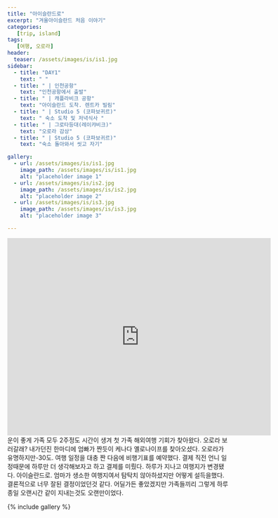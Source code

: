 ```yaml
---
title: "아이슬란드로"
excerpt: "겨울아이슬란드 처음 이야기"
categories:
   [trip, island]
tags:
   [여행, 오로라]
header:
  teaser: /assets/images/is/is1.jpg
sidebar:
  - title: "DAY1"
    text: " "
  - title: " | 인천공항"
    text: "인천공항에서 출발"
  - title: " | 캐플라비크 공항"
    text: "아이슬란드 도착. 렌트카 빌림"
  - title: " | Studio 5 (코파보귀르)"
    text: " 숙소 도착 및 저녁식사 "
  - title: " | 그로타등대(레이캬비크)"
    text: "오로라 감상"
  - title: " | Studio 5 (코파보귀르)"
    text: "숙소 돌아와서 씻고 자기"

gallery:
  - url: /assets/images/is/is1.jpg
    image_path: /assets/images/is/is1.jpg
    alt: "placeholder image 1"
  - url: /assets/images/is/is2.jpg
    image_path: /assets/images/is/is2.jpg
    alt: "placeholder image 2"
  - url: /assets/images/is/is3.jpg
    image_path: /assets/images/is/is3.jpg
    alt: "placeholder image 3"

---
```

<iframe src="https://www.google.com/maps/embed?pb=!1m28!1m12!1m3!1d46072479.00833075!2d17.133995610168032!3d45.18626719080648!2m3!1f0!2f0!3f0!3m2!1i1024!2i768!4f13.1!4m13!3e4!4m5!1s0x357b9a833a5efa59%3A0x8d4ba096cb5cbed4!2z7J247LKc6rSR7Jet7IucIOykkeq1rCDqs7Xtla3roZwg7J247LKc6rWt7KCc6rO17ZWtIChJQ04p!3m2!1d37.4601908!2d126.44069569999999!4m5!1s0x4929fdfce2ab799f%3A0x27f88d0a15c328cd!2z7LyA7ZSM652867mE7YGsIOq1reygnOqzte2VrSAoS0VGKSBLZWZsYXbDrWt1cmZsdWd2w7ZsbHVyLCBLZWZsYXbDrWssIOyVhOydtOyKrOuegOuTnA!3m2!1d63.9786029!2d-22.635036!5e0!3m2!1sko!2skr!4v1556868025804!5m2!1sko!2skr" width="600" height="450" frameborder="0" style="border:0" allowfullscreen></iframe>
운이 좋게 가족 모두 2주정도 시간이 생겨 첫 가족 해외여행 기회가 찾아왔다.  
오로라 보러갈래?   
내가던진 한마디에 엄빠가 짠듯이 케나다 옐로나이프를 찾아오셨다.  
오로라가 유명하지만-30도. 여행 일정을 대충 짠 다음에 비행기표를 예약했다.  
결제 직전 언니 일정때문에 하루만 더 생각해보자고 하고 결제를 미뤘다.  
하루가 지나고 여행지가 변경됐다.  
아이슬란드로.  
엄마가 생소한 여행지여서 탐탁치 않아하셨지만 어떻게 설득을했다.  
결론적으로 너무 잘된 결정이었던것 같다. 어딜가든 좋았겠지만  
가족들끼리 그렇게 하루종일 오랜시간 같이 지내는것도 오랜만이었다.  

{% include gallery  %}
